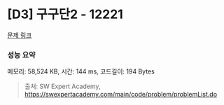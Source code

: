 # [D3] 구구단2 - 12221 

[문제 링크](https://swexpertacademy.com/main/code/problem/problemDetail.do?contestProbId=AXpz3dravpQDFATi) 

### 성능 요약

메모리: 58,524 KB, 시간: 144 ms, 코드길이: 194 Bytes



> 출처: SW Expert Academy, https://swexpertacademy.com/main/code/problem/problemList.do